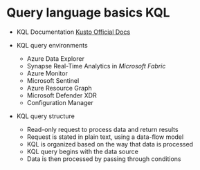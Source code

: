# Query language basics KQL

- KQL Documentation [Kusto Official Docs](https://learn.microsoft.com/en-us/azure/data-explorer/kusto/query/)
- KQL query environments
    - Azure Data Explorer
    - Synapse Real-Time Analytics in *Microsoft Fabric*
    - Azure Monitor
    - Microsoft Sentinel
    - Azure Resource Graph
    - Microsoft Defender XDR
    - Configuration Manager

- KQL query structure
    - Read-only request to process data and return results
    - Request is stated in plain text, using a data-flow model
    - KQL is organized based on the way that data is processed
    - KQL query begins with the data source
    - Data is then processed by passing through conditions